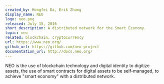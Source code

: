 ```yaml
---
created_by: Hongfei Da, Erik Zhang
display_name: NEO
logo: neo.png
released: July 15, 2016
short_description: A distributed network for the Smart Economy.
topic: neo
related: blockchain, cryptocurrency
url: https://www.neo.org/
github_url: https://github.com/neo-project
documentation_url: http://docs.neo.org/
---
```

NEO is the use of blockchain technology and digital identity to digitize assets, the use of smart contracts for digital assets to be self-managed, to achieve "smart economy" with a distributed network.